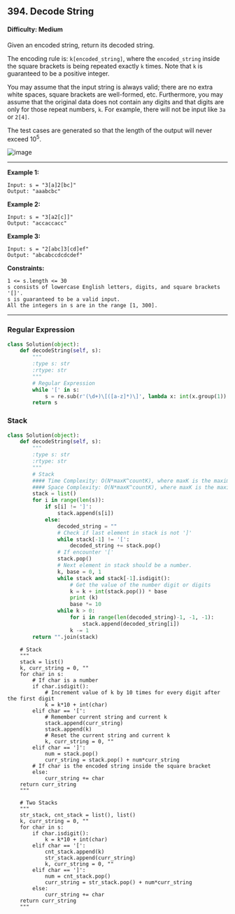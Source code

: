 ## 394. Decode String

#### Difficulty: Medium

Given an encoded string, return its decoded string.

The encoding rule is: ```k[encoded_string]```, where the ```encoded_string``` inside the square brackets is being repeated exactly ```k``` times. Note that ```k``` is guaranteed to be a positive integer.

You may assume that the input string is always valid; there are no extra white spaces, square brackets are well-formed, etc. Furthermore, you may assume that the original data does not contain any digits and that digits are only for those repeat numbers, ```k```. For example, there will not be input like ```3a``` or ```2[4]```.

The test cases are generated so that the length of the output will never exceed 10<sup>5</sup>.

![image](https://user-images.githubusercontent.com/35042430/207691113-84ab9337-ec0a-434b-9d2d-5498e7dc59a9.png)

---

__Example 1:__
```
Input: s = "3[a]2[bc]"
Output: "aaabcbc"
```

__Example 2:__
```
Input: s = "3[a2[c]]"
Output: "accaccacc"
```

__Example 3:__
```
Input: s = "2[abc]3[cd]ef"
Output: "abcabccdcdcdef"
```

__Constraints:__
```
1 <= s.length <= 30
s consists of lowercase English letters, digits, and square brackets '[]'.
s is guaranteed to be a valid input.
All the integers in s are in the range [1, 300].
```

---

### Regular Expression

```Python
class Solution(object):
    def decodeString(self, s):
        """
        :type s: str
        :rtype: str
        """
        # Regular Expression
        while '[' in s:
            s = re.sub(r'(\d+)\[([a-z]*)\]', lambda x: int(x.group(1)) * (x.group(2)), s)
        return s
```

### Stack

```Python
class Solution(object):
    def decodeString(self, s):
        """
        :type s: str
        :rtype: str
        """
        # Stack
        #### Time Complexity: O(N*maxK^countK), where maxK is the maximum length of encoded string, countK is the number of nest k values, all were performed inside the loop of input size N
        #### Space Complexity: O(N*maxK^countK), where maxK is the maximum value of k, countK is the count of nested k values, and n is the maximum length of encoded string.
        stack = list()
        for i in range(len(s)):
            if s[i] != ']':
                stack.append(s[i])
            else:
                decoded_string = ""
                # Check if last element in stack is not ']'
                while stack[-1] != '[':
                    decoded_string += stack.pop()
                # If encounter '['
                stack.pop()
                # Next element in stack should be a number.
                k, base = 0, 1
                while stack and stack[-1].isdigit():
                    # Get the value of the number digit or digits
                    k = k + int(stack.pop()) * base
                    print (k)
                    base *= 10
                while k > 0:
                    for i in range(len(decoded_string)-1, -1, -1):
                        stack.append(decoded_string[i])
                    k -= 1
        return "".join(stack)
```
    
        # Stack
        """
        stack = list()
        k, curr_string = 0, ""
        for char in s:
            # If char is a number
            if char.isdigit():
                # Increment value of k by 10 times for every digit after the first digit
                k = k*10 + int(char)
            elif char == '[':
                # Remember current string and current k
                stack.append(curr_string)
                stack.append(k)
                # Reset the current string and current k
                k, curr_string = 0, ""
            elif char == ']':
                num = stack.pop()
                curr_string = stack.pop() + num*curr_string
            # If char is the encoded string inside the square bracket
            else:
                curr_string += char
        return curr_string
        """

        # Two Stacks
        """
        str_stack, cnt_stack = list(), list()
        k, curr_string = 0, ""
        for char in s:
            if char.isdigit():
                k = k*10 + int(char)
            elif char == '[':
                cnt_stack.append(k)
                str_stack.append(curr_string)
                k, curr_string = 0, ""
            elif char == ']':
                num = cnt_stack.pop()
                curr_string = str_stack.pop() + num*curr_string
            else:
                curr_string += char
        return curr_string
        """

```
